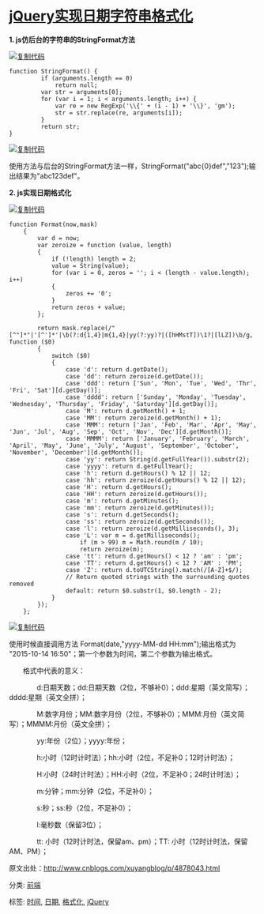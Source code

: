 # [jQuery实现日期字符串格式化](https://www.cnblogs.com/jiyang2008/p/7730736.html)



**1. js仿后台的字符串的StringFormat方法**

[![复制代码](https://common.cnblogs.com/images/copycode.gif)](javascript:void(0);)

```
function StringFormat() {
         if (arguments.length == 0)
             return null;
         var str = arguments[0];
         for (var i = 1; i < arguments.length; i++) {
             var re = new RegExp('\\{' + (i - 1) + '\\}', 'gm');
             str = str.replace(re, arguments[i]);
         }
         return str;
}
```

[![复制代码](https://common.cnblogs.com/images/copycode.gif)](javascript:void(0);)

使用方法与后台的StringFormat方法一样，StringFormat("abc{0}def","123");输出结果为"abc123def"。

**2. js实现日期格式化**

[![复制代码](https://common.cnblogs.com/images/copycode.gif)](javascript:void(0);)

```
function Format(now,mask)
    {
        var d = now;
        var zeroize = function (value, length)
        {
            if (!length) length = 2;
            value = String(value);
            for (var i = 0, zeros = ''; i < (length - value.length); i++)
            {
                zeros += '0';
            }
            return zeros + value;
        };
     
        return mask.replace(/"[^"]*"|'[^']*'|\b(?:d{1,4}|m{1,4}|yy(?:yy)?|([hHMstT])\1?|[lLZ])\b/g, function ($0)
        {
            switch ($0)
            {
                case 'd': return d.getDate();
                case 'dd': return zeroize(d.getDate());
                case 'ddd': return ['Sun', 'Mon', 'Tue', 'Wed', 'Thr', 'Fri', 'Sat'][d.getDay()];
                case 'dddd': return ['Sunday', 'Monday', 'Tuesday', 'Wednesday', 'Thursday', 'Friday', 'Saturday'][d.getDay()];
                case 'M': return d.getMonth() + 1;
                case 'MM': return zeroize(d.getMonth() + 1);
                case 'MMM': return ['Jan', 'Feb', 'Mar', 'Apr', 'May', 'Jun', 'Jul', 'Aug', 'Sep', 'Oct', 'Nov', 'Dec'][d.getMonth()];
                case 'MMMM': return ['January', 'February', 'March', 'April', 'May', 'June', 'July', 'August', 'September', 'October', 'November', 'December'][d.getMonth()];
                case 'yy': return String(d.getFullYear()).substr(2);
                case 'yyyy': return d.getFullYear();
                case 'h': return d.getHours() % 12 || 12;
                case 'hh': return zeroize(d.getHours() % 12 || 12);
                case 'H': return d.getHours();
                case 'HH': return zeroize(d.getHours());
                case 'm': return d.getMinutes();
                case 'mm': return zeroize(d.getMinutes());
                case 's': return d.getSeconds();
                case 'ss': return zeroize(d.getSeconds());
                case 'l': return zeroize(d.getMilliseconds(), 3);
                case 'L': var m = d.getMilliseconds();
                    if (m > 99) m = Math.round(m / 10);
                    return zeroize(m);
                case 'tt': return d.getHours() < 12 ? 'am' : 'pm';
                case 'TT': return d.getHours() < 12 ? 'AM' : 'PM';
                case 'Z': return d.toUTCString().match(/[A-Z]+$/);
                // Return quoted strings with the surrounding quotes removed
                default: return $0.substr(1, $0.length - 2);
            }
        });
    };
```

[![复制代码](https://common.cnblogs.com/images/copycode.gif)](javascript:void(0);)

使用时候直接调用方法 Format(date,"yyyy-MM-dd HH:mm");输出格式为 "2015-10-14 16:50"；第一个参数为时间，第二个参数为输出格式。

　　格式中代表的意义：

　　　　d:日期天数；dd:日期天数（2位，不够补0）；ddd:星期（英文简写）；dddd:星期（英文全拼）；

　　　　M:数字月份；MM:数字月份（2位，不够补0）；MMM:月份（英文简写）；MMMM:月份（英文全拼）；

　　　　yy:年份（2位）；yyyy:年份；

　　　　h:小时（12时计时法）；hh:小时（2位，不足补0；12时计时法）；

　　　　H:小时（24时计时法）；HH:小时（2位，不足补0；24时计时法）；

　　　　m:分钟；mm:分钟（2位，不足补0）；

　　　　s:秒；ss:秒（2位，不足补0）；

　　　　l:毫秒数（保留3位）；

　　　　tt: 小时（12时计时法，保留am、pm）；TT: 小时（12时计时法，保留AM、PM）；

 

原文出处：<http://www.cnblogs.com/xuyangblog/p/4878043.html>



分类: [前端](https://www.cnblogs.com/jiyang2008/category/753321.html)

标签: [时间](https://www.cnblogs.com/jiyang2008/tag/时间/), [日期](https://www.cnblogs.com/jiyang2008/tag/日期/), [格式化](https://www.cnblogs.com/jiyang2008/tag/格式化/), [jQuery](https://www.cnblogs.com/jiyang2008/tag/jQuery/)